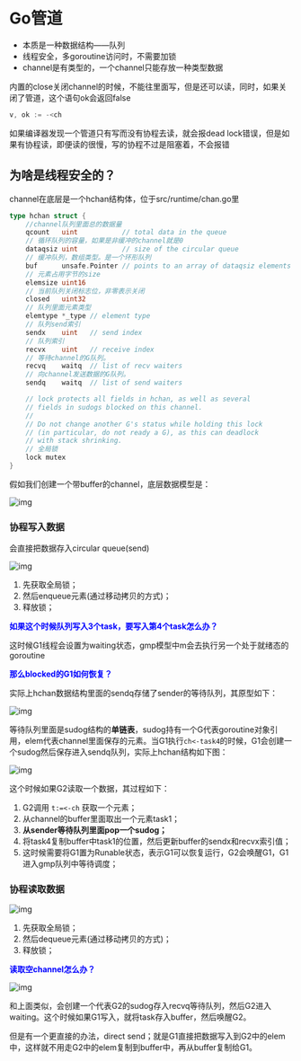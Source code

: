 # Go管道

- 本质是一种数据结构——队列
- 线程安全，多goroutine访问时，不需要加锁
- channel是有类型的，一个channel只能存放一种类型数据

内置的close关闭channel的时候，不能往里面写，但是还可以读，同时，如果关闭了管道，这个语句ok会返回false

```go
v, ok := -<ch
```

如果编译器发现一个管道只有写而没有协程去读，就会报dead lock错误，但是如果有协程读，即便读的很慢，写的协程不过是阻塞着，不会报错

## 为啥是线程安全的？

channel在底层是一个hchan结构体，位于src/runtime/chan.go里

```go
type hchan struct {
	//channel队列里面总的数据量
	qcount   uint           // total data in the queue
	// 循环队列的容量，如果是非缓冲的channel就是0
	dataqsiz uint           // size of the circular queue
	// 缓冲队列，数组类型。是一个环形队列
	buf      unsafe.Pointer // points to an array of dataqsiz elements
	// 元素占用字节的size
	elemsize uint16
	// 当前队列关闭标志位，非零表示关闭
	closed   uint32
	// 队列里面元素类型
	elemtype *_type // element type
	// 队列send索引
	sendx    uint   // send index
	// 队列索引
	recvx    uint   // receive index
	// 等待channel的G队列。
	recvq    waitq  // list of recv waiters
	// 向channel发送数据的G队列。
	sendq    waitq  // list of send waiters

	// lock protects all fields in hchan, as well as several
	// fields in sudogs blocked on this channel.
	//
	// Do not change another G's status while holding this lock
	// (in particular, do not ready a G), as this can deadlock
	// with stack shrinking.
	// 全局锁
	lock mutex
}
```

假如我们创建一个带buffer的channel，底层数据模型是：

![img](https://img-blog.csdnimg.cn/20190307092857857.png?x-oss-process=image/watermark,type_ZmFuZ3poZW5naGVpdGk,shadow_10,text_aHR0cHM6Ly9ibG9nLmNzZG4ubmV0L3UwMTA4NTMyNjE=,size_16,color_FFFFFF,t_70)

### 协程写入数据

会直接把数据存入circular queue(send)

![img](https://img-blog.csdnimg.cn/20190105123351626.png?x-oss-process=image/watermark,type_ZmFuZ3poZW5naGVpdGk,shadow_10,text_aHR0cHM6Ly9ibG9nLmNzZG4ubmV0L3UwMTA4NTMyNjE=,size_16,color_FFFFFF,t_70)

1. 先获取全局锁；
2. 然后enqueue元素(通过移动拷贝的方式)；
3. 释放锁；



**<font color='blue'>如果这个时候队列写入3个task，要写入第4个task怎么办？</font>**

这时候G1线程会设置为waiting状态，gmp模型中m会去执行另一个处于就绪态的goroutine

**<font color='blue'>那么blocked的G1如何恢复？</font>**

实际上hchan数据结构里面的sendq存储了sender的等待队列，其原型如下：

![img](https://img-blog.csdnimg.cn/20190307093911177.png?x-oss-process=image/watermark,type_ZmFuZ3poZW5naGVpdGk,shadow_10,text_aHR0cHM6Ly9ibG9nLmNzZG4ubmV0L3UwMTA4NTMyNjE=,size_16,color_FFFFFF,t_70)

等待队列里面是sudog结构的**单链表**，sudog持有一个G代表goroutine对象引用，elem代表channel里面保存的元素。当G1执行`ch<-task4`的时候，G1会创建一个sudog然后保存进入sendq队列，实际上hchan结构如下图：

![img](https://img-blog.csdnimg.cn/20190307094057854.png?x-oss-process=image/watermark,type_ZmFuZ3poZW5naGVpdGk,shadow_10,text_aHR0cHM6Ly9ibG9nLmNzZG4ubmV0L3UwMTA4NTMyNjE=,size_16,color_FFFFFF,t_70)

这个时候如果G2读取一个数据，其过程如下：

1. G2调用 `t:=<-ch` 获取一个元素；
2. 从channel的buffer里面取出一个元素task1；
3. **从sender等待队列里面pop一个sudog；**
4. 将task4复制buffer中task1的位置，然后更新buffer的sendx和recvx索引值；
5. 这时候需要将G1置为Runable状态，表示G1可以恢复运行，G2会唤醒G1，G1进入gmp队列中等待调度；

### 协程读取数据

![img](https://img-blog.csdnimg.cn/20190105123802359.png?x-oss-process=image/watermark,type_ZmFuZ3poZW5naGVpdGk,shadow_10,text_aHR0cHM6Ly9ibG9nLmNzZG4ubmV0L3UwMTA4NTMyNjE=,size_16,color_FFFFFF,t_70)

1. 先获取全局锁；
2. 然后dequeue元素(通过移动拷贝的方式)；
3. 释放锁；

**<font color='blue'>读取空channel怎么办？</font>**

![img](https://img-blog.csdnimg.cn/201903070942045.png?x-oss-process=image/watermark,type_ZmFuZ3poZW5naGVpdGk,shadow_10,text_aHR0cHM6Ly9ibG9nLmNzZG4ubmV0L3UwMTA4NTMyNjE=,size_16,color_FFFFFF,t_70)

和上面类似，会创建一个代表G2的sudog存入recvq等待队列，然后G2进入waiting。这个时候如果G1写入，就将task存入buffer，然后唤醒G2。

但是有一个更直接的办法，direct send；就是G1直接把数据写入到G2中的elem中，这样就不用走G2中的elem复制到buffer中，再从buffer复制给G1。
